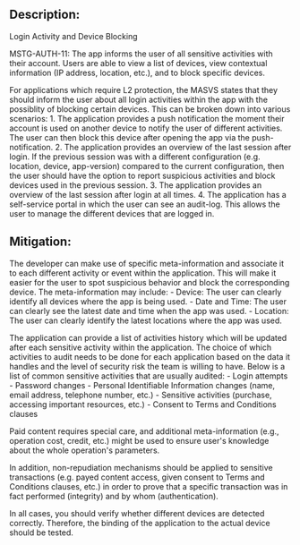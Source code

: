 ## Description:

Login Activity and Device Blocking

MSTG-AUTH-11: The app informs the user of all sensitive activities with their account. Users are able to view a list of devices, view contextual information (IP address, location, etc.), and to block specific devices.

For applications which require L2 protection, the MASVS states that they should inform the user about all login activities within the app with the possiblity of blocking certain devices. This can be broken down into various scenarios:
	1. The application provides a push notification the moment their account is used on another device to notify the user of different activities. The user can then block this device after opening the app via the push-notification.
	2. The application provides an overview of the last session after login. If the previous session was with a different configuration (e.g. location, device, app-version) compared to the current configuration, then the user should have the option to report suspicious activities and block devices used in the previous session.
	3. The application provides an overview of the last session after login at all times.
	4. The application has a self-service portal in which the user can see an audit-log. This allows the user to manage the different devices that are logged in.
	

## Mitigation:

The developer can make use of specific meta-information and associate it to each different activity or event within the application. This will make it easier for the user to spot suspicious behavior and block the corresponding device. The meta-information may include:
	- Device: The user can clearly identify all devices where the app is being used.
	- Date and Time: The user can clearly see the latest date and time when the app was used.
	- Location: The user can clearly identify the latest locations where the app was used.

The application can provide a list of activities history which will be updated after each sensitive activity within the application. The choice of which activities to audit needs to be done for each application based on the data it handles and the level of security risk the team is willing to have. Below is a list of common sensitive activities that are usually audited:
	- Login attempts
	- Password changes
	- Personal Identifiable Information changes (name, email address, telephone number, etc.)
	- Sensitive activities (purchase, accessing important resources, etc.)
	- Consent to Terms and Conditions clauses

Paid content requires special care, and additional meta-information (e.g., operation cost, credit, etc.) might be used to ensure user's knowledge about the whole operation's parameters.

In addition, non-repudiation mechanisms should be applied to sensitive transactions (e.g. payed content access, given consent to Terms and Conditions clauses, etc.) in order to prove that a specific transaction was in fact performed (integrity) and by whom (authentication).

In all cases, you should verify whether different devices are detected correctly. Therefore, the binding of the application to the actual device should be tested.